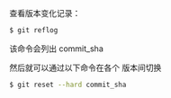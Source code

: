 查看版本变化记录：

```bash
$ git reflog
```

该命令会列出 commit_sha

然后就可以通过以下命令在各个 版本间切换

```bash
$ git reset --hard commit_sha
```

